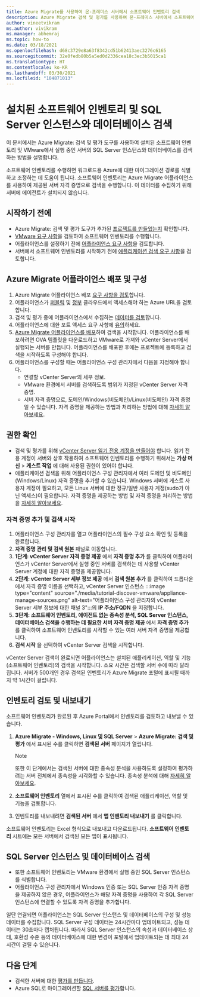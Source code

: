 ```yaml
---
title: Azure Migrate를 사용하여 온-프레미스 서버에서 소프트웨어 인벤토리 검색
description: Azure Migrate 검색 및 평가를 사용하여 온-프레미스 서버에서 소프트웨어 인벤토리를 검색하는 방법을 알아봅니다.
author: vineetvikram
ms.author: vivikram
ms.manager: abhemraj
ms.topic: how-to
ms.date: 03/18/2021
ms.openlocfilehash: d68c3729e8a63f8342cd51b62413aec3276c6165
ms.sourcegitcommit: 32e0fedb80b5a5ed0d2336cea18c3ec3b5015ca1
ms.translationtype: HT
ms.contentlocale: ko-KR
ms.lasthandoff: 03/30/2021
ms.locfileid: "104871013"
---
```

# <a name="discover-installed-software-inventory-and-sql-server-instances-and-databases"></a>설치된 소프트웨어 인벤토리 및 SQL Server 인스턴스와 데이터베이스 검색

이 문서에서는 Azure Migrate: 검색 및 평가 도구를 사용하여 설치된 소프트웨어 인벤토리 및 VMware에서 실행 중인 서버의 SQL Server 인스턴스와 데이터베이스를 검색하는 방법을 설명합니다.

소프트웨어 인벤토리를 수행하면 워크로드용 Azure에 대한 마이그레이션 경로를 식별하고 조정하는 데 도움이 됩니다. 소프트웨어 인벤토리는 Azure Migrate 어플라이언스를 사용하여 제공된 서버 자격 증명으로 검색을 수행합니다. 이 데이터를 수집하기 위해 서버에 에이전트가 설치되지 않습니다.

## <a name="before-you-start"></a>시작하기 전에

- Azure Migrate: 검색 및 평가 도구가 추가된 [프로젝트를 만들었는지](./create-manage-projects.md) 확인합니다.
- [VMware 요구 사항](migrate-support-matrix-vmware.md#vmware-requirements)을 검토하여 소프트웨어 인벤토리를 수행합니다.
- 어플라이언스를 설정하기 전에 [어플라이언스 요구 사항](migrate-support-matrix-vmware.md#azure-migrate-appliance-requirements)을 검토합니다.
- 서버에서 소프트웨어 인벤토리를 시작하기 전에 [애플리케이션 검색 요구 사항](migrate-support-matrix-vmware.md#application-discovery-requirements)을 검토합니다.

## <a name="deploy-and-configure-the-azure-migrate-appliance"></a>Azure Migrate 어플라이언스 배포 및 구성

1. Azure Migrate 어플라이언스 배포 [요구 사항을 검토](migrate-appliance.md#appliance---vmware)합니다.
2. 어플라이언스가 [퍼블릭](migrate-appliance.md#public-cloud-urls) 및 [정부](migrate-appliance.md#government-cloud-urls) 클라우드에서 액세스해야 하는 Azure URL을 검토합니다.
3. 검색 및 평가 중에 어플라이언스에서 수집하는 [데이터를 검토](migrate-appliance.md#collected-data---vmware)합니다.
4. 어플라이언스에 대한 포트 액세스 요구 사항에 [유의](migrate-support-matrix-vmware.md#port-access-requirements)하세요.
5. [Azure Migrate 어플라이언스를 배포](how-to-set-up-appliance-vmware.md)하여 검색을 시작합니다. 어플라이언스를 배포하려면 OVA 템플릿을 다운로드하고 VMware로 가져와 vCenter Server에서 실행되는 서버를 만듭니다. 어플라이언스를 배포한 후에는 프로젝트에 등록하고 검색을 시작하도록 구성해야 합니다.
6. 어플라이언스를 구성할 때는 어플라이언스 구성 관리자에서 다음을 지정해야 합니다.
    - 연결할 vCenter Server의 세부 정보.
    - VMware 환경에서 서버를 검색하도록 범위가 지정된 vCenter Server 자격 증명.
    - 서버 자격 증명으로, 도메인/Windows(비도메인)/Linux(비도메인) 자격 증명일 수 있습니다. 자격 증명을 제공하는 방법과 처리하는 방법에 대해 [자세히 알아보세요](add-server-credentials.md).

## <a name="verify-permissions"></a>권한 확인

- 검색 및 평가를 위해 [vCenter Server 읽기 전용 계정을 만들어야](./tutorial-discover-vmware.md#prepare-vmware) 합니다. 읽기 전용 계정이 서버와 상호 작용하여 소프트웨어 인벤토리를 수행하기 위해서는 **가상 머신** > **게스트 작업** 에 대해 사용된 권한이 있어야 합니다.
- 애플리케이션 검색을 위해 어플라이언스 구성 관리자에서 여러 도메인 및 비도메인(Windows/Linux) 자격 증명을 추가할 수 있습니다. Windows 서버에 게스트 사용자 계정이 필요하고, 모든 Linux 서버에 대한 정규/일반 사용자 계정(sudo가 아닌 액세스)이 필요합니다. 자격 증명을 제공하는 방법 및 자격 증명을 처리하는 방법을 [자세히 알아보세요](add-server-credentials.md).

### <a name="add-credentials-and-initiate-discovery"></a>자격 증명 추가 및 검색 시작

1. 어플라이언스 구성 관리자를 열고 어플라이언스의 필수 구성 요소 확인 및 등록을 완료합니다.
2. **자격 증명 관리 및 검색 원본** 패널로 이동합니다.
1.  **1단계: vCenter Server 자격 증명 제공** 에서 **자격 증명 추가** 를 클릭하여 어플라이언스가 vCenter Server에서 실행 중인 서버를 검색하는 데 사용할 vCenter Server 계정에 대한 자격 증명을 제공합니다.
1. **2단계: vCenter Server 세부 정보 제공** 에서 **검색 원본 추가** 를 클릭하여 드롭다운에서 자격 증명 이름을 선택하고, vCenter Server 인스턴스 :::image type="content" source="./media/tutorial-discover-vmware/appliance-manage-sources.png" alt-text="어플라이언스 구성 관리자의 vCenter Server 세부 정보에 대한 패널 3":::의 **IP 주소/FQDN** 을 지정합니다.
1. **3단계: 소프트웨어 인벤토리, 에이전트 없는 종속성 분석, SQL Server 인스턴스, 데이터베이스 검색을 수행하는 데 필요한 서버 자격 증명 제공** 에서 **자격 증명 추가** 를 클릭하여 소프트웨어 인벤토리를 시작할 수 있는 여러 서버 자격 증명을 제공합니다.
1. **검색 시작** 을 선택하여 vCenter Server 검색을 시작합니다.

 vCenter Server 검색이 완료되면 어플라이언스는 설치된 애플리케이션, 역할 및 기능(소프트웨어 인벤토리)의 검색을 시작합니다. 소요 시간은 검색할 서버 수에 따라 달라집니다. 서버가 500개인 경우 검색된 인벤토리가 Azure Migrate 포털에 표시될 때까지 약 1시간이 걸립니다.

## <a name="review-and-export-the-inventory"></a>인벤토리 검토 및 내보내기

소프트웨어 인벤토리가 완료된 후 Azure Portal에서 인벤토리를 검토하고 내보낼 수 있습니다.

1. **Azure Migrate - Windows, Linux 및 SQL Server** > **Azure Migrate: 검색 및 평가** 에서 표시된 수를 클릭하면 **검색된 서버** 페이지가 열립니다.

    > [!NOTE]
    > 또한 이 단계에서는 검색된 서버에 대한 종속성 분석을 사용하도록 설정하여 평가하려는 서버 전체에서 종속성을 시각화할 수 있습니다. 종속성 분석에 대해 [자세히 알아보세요](concepts-dependency-visualization.md).

2. **소프트웨어 인벤토리** 열에서 표시된 수를 클릭하여 검색된 애플리케이션, 역할 및 기능을 검토합니다.
4. 인벤토리를 내보내려면 **검색된 서버** 에서 **앱 인벤토리 내보내기** 를 클릭합니다.

소프트웨어 인벤토리는 Excel 형식으로 내보내고 다운로드됩니다. **소프트웨어 인벤토리** 시트에는 모든 서버에서 검색된 모든 앱이 표시됩니다.

## <a name="discover-sql-server-instances-and-databases"></a>SQL Server 인스턴스 및 데이터베이스 검색

- 또한 소프트웨어 인벤토리는 VMware 환경에서 실행 중인 SQL Server 인스턴스를 식별합니다.
- 어플라이언스 구성 관리자에서 Windows 인증 또는 SQL Server 인증 자격 증명을 제공하지 않은 경우, 어플라이언스가 해당 자격 증명을 사용하여 각 SQL Server 인스턴스에 연결할 수 있도록 자격 증명을 추가합니다.

일단 연결되면 어플라이언스는 SQL Server 인스턴스 및 데이터베이스의 구성 및 성능 데이터를 수집합니다. SQL Server 구성 데이터는 24시간마다 업데이트되고, 성능 데이터는 30초마다 캡처됩니다. 따라서 SQL Server 인스턴스의 속성과 데이터베이스 상태, 호환성 수준 등의 데이터베이스에 대한 변경이 포털에서 업데이트되는 데 최대 24 시간이 걸릴 수 있습니다.

## <a name="next-steps"></a>다음 단계

- 검색한 서버에 대한 [평가를 만듭니다](how-to-create-assessment.md).
- Azure SQL로 마이그레이션할 [SQL 서버를 평가](./tutorial-assess-sql.md)합니다.
